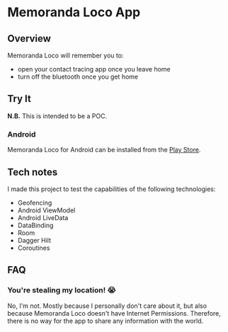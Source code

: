 # Memoranda Loco App

## Overview

Memoranda Loco will remember you to:
* open your contact tracing app once you leave home
* turn off the bluetooth once you get home

## Try It

**N.B.** This is intended to be a POC.

### Android

Memoranda Loco for Android can be installed from the [Play Store](https://play.google.com/store/apps/details?id=com.gianlucaparadise.memoloco).

## Tech notes

I made this project to test the capabilities of the following technologies:
* Geofencing
* Android ViewModel
* Android LiveData
* DataBinding
* Room
* Dagger Hilt
* Coroutines

## FAQ

### You're stealing my location! 😭

No, I'm not. Mostly because I personally don't care about it, but also because Memoranda Loco doesn't have Internet Permissions. Therefore, there is no way for the app to share any information with the world.